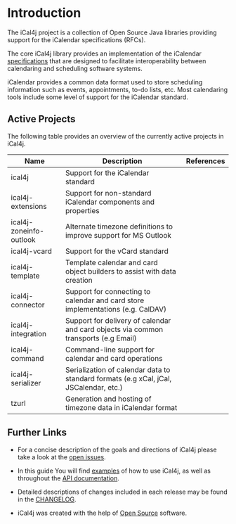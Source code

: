 [iCalendar]: http://en.wikipedia.org/wiki/ICalendar

[Bintray Releases]: https://bintray.com/ical4j/maven/ical4j

[Java Legacy Date-Time Code]: https://docs.oracle.com/javase/tutorial/datetime/iso/legacy.html

# Introduction

The iCal4j project is a collection of Open Source Java libraries providing support for the iCalendar
specifications (RFCs).

The core iCal4j library provides an implementation of the iCalendar [specifications](https://www.ical4j.org/rfcs/) that
are designed to facilitate interoperability between calendaring and scheduling software systems.

iCalendar provides a common data format used to store scheduling information such as events, appointments, to-do lists, etc.
Most calendaring tools include some level of support for the iCalendar standard.

## Active Projects

The following table provides an overview of the currently active projects in iCal4j.

   | Name                    | Description                                                                           | References |
|-------------------------|---------------------------------------------------------------------------------------|------------|
| ical4j                  | Support for the iCalendar standard                                                    |            |
| ical4j-extensions       | Support for non-standard iCalendar components and properties                          |            |
| ical4j-zoneinfo-outlook | Alternate timezone definitions to improve support for MS Outlook                      |            |
| ical4j-vcard            | Support for the vCard standard                                                        |            |
| ical4j-template         | Template calendar and card object builders to assist with data creation               |            |
| ical4j-connector        | Support for connecting to calendar and card store implementations (e.g. CalDAV)       |            |
| ical4j-integration      | Support for delivery of calendar and card objects via common transports (e.g Email)   |            |
| ical4j-command          | Command-line support for calendar and card operations                                 |            |
| ical4j-serializer       | Serialization of calendar data to standard formats (e.g xCal, jCal, JSCalendar, etc.) |            |
| tzurl                   | Generation and hosting of timezone data in iCalendar format                           |            |


## Further Links

 - For a concise description of the goals and directions of iCal4j please
 take a look at the [open issues](https://github.com/ical4j/ical4j/issues).

 - In this guide You will find [examples](https://www.ical4j.org/examples/) of how to use iCal4j, as well as throughout the [API documentation](https://ical4j.github.io/docs/ical4j/api).

 - Detailed descriptions of changes included in each release may be found
 in the [CHANGELOG](https://ical4j.github.io/docs/ical4j/release-notes).
 
 - iCal4j was created with the help of [Open Source](http://opensource.org) software.
